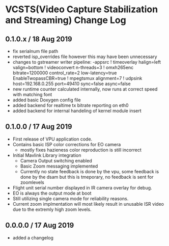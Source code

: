# VCSTS(Video Capture Stabilization and Streaming) Change Log

## 0.1.0.x / 18 Aug 2019

- fix serialnum file path
- reverted isp_overrides file however this may have been unnecessary
- changes to gstreamer writer pipeline: 
    -appsrc ! timeoverlay halign=left valign=bottom ! videoconvert n-threads=3 ! omxh265enc bitrate=1200000 control_rate=2 low-latency=true EnableTwopassCBR=true ! mpegtsmux alignment=7 ! udpsink host=192.168.0.255 port=49410 sync=false async=false 
- new runtime counter calculated internally, now runs at correct speed with matching font
- added basic Doxygen config file
- added backend for realtime tx bitrate reporting on eth0
- added backend for internal handeling of kernel module insert


## 0.1.0.0 / 17 Aug 2019

- First release of VPU application code.
- Contains basic ISP color corrections for EO camera
  - mostly fixes hazieness color reproduction is still incorrect
- Initial Mavlink Library integration
  - Camera Output switching enabled
  - Basic Zoom messaging implemented
  - Currently no state feedback is done by the vpu, some feedback is done by the dsam but this is tmeporary, no feedback is sent for zoomlevels
- Flight unit serial number displayed in IR camera overlay for debug.
- EO is always the output mode at boot
- Still utilizing single camera mode for reliability reasons.
- Current zoom implmentation will most likely result in unusable ISR video due to the extremly high zoom levels.  

## 0.0.0.0 / 17 Aug 2019

- added a changelog
